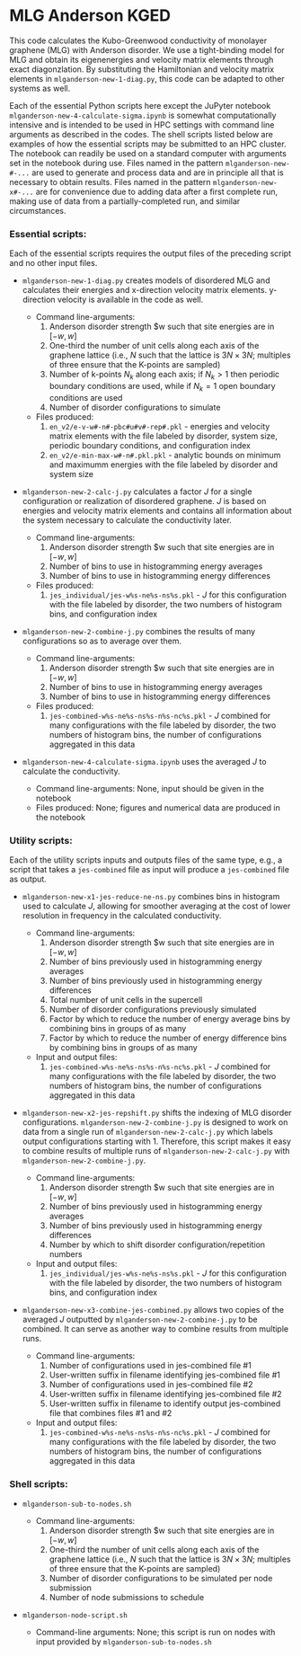 # MLG Anderson KGED

This code calculates the Kubo-Greenwood conductivity of monolayer graphene (MLG) with Anderson disorder.
We use a tight-binding model for MLG and obtain its eigenenergies and velocity matrix elements through exact diagonzlation.
By substituting the Hamiltonian and velocity matrix elements in `mlganderson-new-1-diag.py`, this code can be adapted to other systems as well.

Each of the essential Python scripts here except the JuPyter notebook `mlganderson-new-4-calculate-sigma.ipynb` is somewhat computationally intensive and is intended to be used in HPC settings with command line arguments as described in the codes.
The shell scripts listed below are examples of how the essential scripts may be submitted to an HPC cluster.
The notebook can readily be used on a standard computer with arguments set in the notebook during use.
Files named in the pattern `mlganderson-new-#-...` are used to generate and process data and are in principle all that is necessary to obtain results.
Files named in the pattern `mlganderson-new-x#-...` are for convenience due to adding data after a first complete run, making use of data from a partially-completed run, and similar circumstances.

### Essential scripts:
Each of the essential scripts requires the output files of the preceding script and no other input files.

- `mlganderson-new-1-diag.py` creates models of disordered MLG and calculates their energies and x-direction velocity matrix elements. y-direction velocity is available in the code as well.
	- Command line-arguments:
		1. Anderson disorder strength $w such that site energies are in $[-w,w]$
		2. One-third the number of unit cells along each axis of the graphene lattice (i.e., $N$ such that the lattice is $3N×3N$; multiples of three ensure that the K-points are sampled)
		3. Number of k-points $N_k$ along each axis; if $N_k>1$ then periodic boundary conditions are used, while if $N_k=1$ open boundary conditions are used
		4. Number of disorder configurations to simulate
	- Files produced:
		1. `en_v2/e-v-w#-n#-pbc#u#v#-rep#.pkl` - energies and velocity matrix elements with the file labeled by disorder, system size, periodic boundary conditions, and configuration index
		2. `en_v2/e-min-max-w#-n#.pkl.pkl` - analytic bounds on minimum and maximumm energies with the file labeled by disorder and system size

- `mlganderson-new-2-calc-j.py` calculates a factor $J$ for a single configuration or realization of disordered graphene. $J$ is based on energies and velocity matrix elements and contains all information about the system necessary to calculate the conductivity later.
	- Command line-arguments:
		1. Anderson disorder strength $w such that site energies are in $[-w,w]$
		2. Number of bins to use in histogramming energy averages
		3. Number of bins to use in histogramming energy differences
	- Files produced:
		1. `jes_individual/jes-w%s-ne%s-ns%s.pkl` - $J$ for this configuration with the file labeled by disorder, the two numbers of histogram bins, and configuration index

- `mlganderson-new-2-combine-j.py` combines the results of many configurations so as to average over them.
	- Command line-arguments:
		1. Anderson disorder strength $w such that site energies are in $[-w,w]$
		2. Number of bins to use in histogramming energy averages
		3. Number of bins to use in histogramming energy differences
	- Files produced:
		1. `jes-combined-w%s-ne%s-ns%s-n%s-nc%s.pkl` - $J$ combined for many configurations with the file labeled by disorder, the two numbers of histogram bins, the number of configurations aggregated in this data

- `mlganderson-new-4-calculate-sigma.ipynb` uses the averaged $J$ to calculate the conductivity.
	- Command line-arguments: None, input should be given in the notebook
	- Files produced: None; figures and numerical data are produced in the notebook

### Utility scripts:
Each of the utility scripts inputs and outputs files of the same type, e.g., a script that takes a `jes-combined` file as input will produce a `jes-combined` file as output.

- `mlganderson-new-x1-jes-reduce-ne-ns.py` combines bins in histogram used to calculate $J$, allowing for smoother averaging at the cost of lower resolution in frequency in the calculated conductivity.
	- Command line-arguments:
		1. Anderson disorder strength $w such that site energies are in $[-w,w]$
		2. Number of bins previously used in histogramming energy averages
		3. Number of bins previously used in histogramming energy differences
		4. Total number of unit cells in the supercell
		5. Number of disorder configurations previously simulated
		6. Factor by which to reduce the number of energy average bins by combining bins in groups of as many
		7. Factor by which to reduce the number of energy difference bins by combining bins in groups of as many
	- Input and output files:
		1. `jes-combined-w%s-ne%s-ns%s-n%s-nc%s.pkl` - $J$ combined for many configurations with the file labeled by disorder, the two numbers of histogram bins, the number of configurations aggregated in this data

- `mlganderson-new-x2-jes-repshift.py` shifts the indexing of MLG disorder configurations. `mlganderson-new-2-combine-j.py` is designed to work on data from a single run of `mlganderson-new-2-calc-j.py` which labels output configurations starting with 1. Therefore, this script makes it easy to combine results of multiple runs of `mlganderson-new-2-calc-j.py` with `mlganderson-new-2-combine-j.py`.
	- Command line-arguments:
		1. Anderson disorder strength $w such that site energies are in $[-w,w]$
		2. Number of bins previously used in histogramming energy averages
		3. Number of bins previously used in histogramming energy differences
		4. Number by which to shift disorder configuration/repetition numbers
	- Input and output files:
		1. `jes_individual/jes-w%s-ne%s-ns%s.pkl` - $J$ for this configuration with the file labeled by disorder, the two numbers of histogram bins, and configuration index

- `mlganderson-new-x3-combine-jes-combined.py` allows two copies of the averaged $J$ outputted by `mlganderson-new-2-combine-j.py` to be combined. It can serve as another way to combine results from multiple runs.
	- Command line-arguments:
		1. Number of configurations used in jes-combined file #1
		2. User-written suffix in filename identifying jes-combined file #1
		3. Number of configurations used in jes-combined file #2
		4. User-written suffix in filename identifying jes-combined file #2
		4. User-written suffix in filename to identify output jes-combined file that combines files #1 and #2
	- Input and output files:
		1. `jes-combined-w%s-ne%s-ns%s-n%s-nc%s.pkl` - $J$ combined for many configurations with the file labeled by disorder, the two numbers of histogram bins, the number of configurations aggregated in this data

### Shell scripts:

- `mlganderson-sub-to-nodes.sh`
	- Command line-arguments: 
		1. Anderson disorder strength $w such that site energies are in $[-w,w]$
		2. One-third the number of unit cells along each axis of the graphene lattice (i.e., $N$ such that the lattice is $3N×3N$; multiples of three ensure that the K-points are sampled)
		3. Number of disorder configurations to be simulated per node submission
		4. Number of node submissions to schedule

- `mlganderson-node-script.sh`
	- Command-line arguments: None; this script is run on nodes with input provided by `mlganderson-sub-to-nodes.sh`